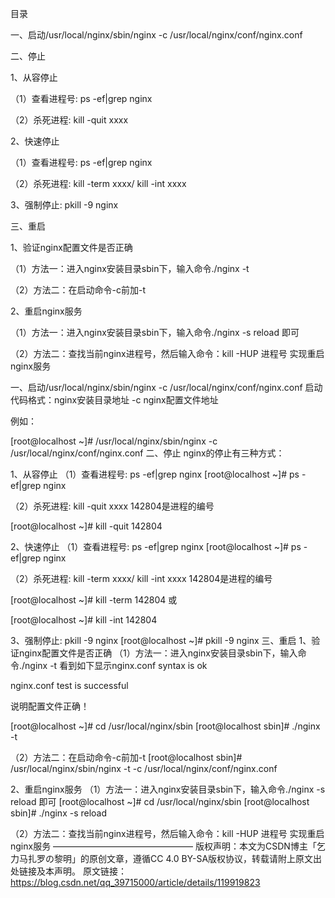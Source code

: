 目录 

一、启动/usr/local/nginx/sbin/nginx -c /usr/local/nginx/conf/nginx.conf 

二、停止 

1、从容停止 

（1）查看进程号: ps -ef|grep nginx 

（2）杀死进程: kill -quit xxxx 

2、快速停止 

（1）查看进程号: ps -ef|grep nginx 

（2）杀死进程:  kill -term xxxx/ kill -int xxxx 

3、强制停止: pkill -9 nginx 

三、重启 

1、验证nginx配置文件是否正确 

（1）方法一：进入nginx安装目录sbin下，输入命令./nginx -t 

（2）方法二：在启动命令-c前加-t 

2、重启nginx服务 

（1）方法一：进入nginx安装目录sbin下，输入命令./nginx -s reload 即可 

（2）方法二：查找当前nginx进程号，然后输入命令：kill -HUP 进程号 实现重启nginx服务 

一、启动/usr/local/nginx/sbin/nginx -c /usr/local/nginx/conf/nginx.conf 启动代码格式：nginx安装目录地址 -c nginx配置文件地址 

例如： 

[root@localhost ~]# /usr/local/nginx/sbin/nginx -c /usr/local/nginx/conf/nginx.conf 二、停止 nginx的停止有三种方式： 

1、从容停止 （1）查看进程号: ps -ef|grep nginx [root@localhost ~]# ps -ef|grep nginx 


（2）杀死进程: kill -quit xxxx 142804是进程的编号 

[root@localhost ~]# kill -quit 142804 


2、快速停止 （1）查看进程号: ps -ef|grep nginx [root@localhost ~]# ps -ef|grep nginx  

（2）杀死进程:  kill -term xxxx/ kill -int xxxx 142804是进程的编号 

[root@localhost ~]# kill -term 142804  或   

[root@localhost ~]# kill -int 142804 


3、强制停止: pkill -9 nginx [root@localhost ~]# pkill -9 nginx 三、重启 1、验证nginx配置文件是否正确 （1）方法一：进入nginx安装目录sbin下，输入命令./nginx -t 看到如下显示nginx.conf syntax is ok 

nginx.conf test is successful 

说明配置文件正确！ 

[root@localhost ~]# cd /usr/local/nginx/sbin  [root@localhost sbin]# ./nginx -t 

（2）方法二：在启动命令-c前加-t [root@localhost sbin]# /usr/local/nginx/sbin/nginx -t -c /usr/local/nginx/conf/nginx.conf 


2、重启nginx服务 （1）方法一：进入nginx安装目录sbin下，输入命令./nginx -s reload 即可 [root@localhost ~]# cd /usr/local/nginx/sbin [root@localhost sbin]# ./nginx -s reload 


（2）方法二：查找当前nginx进程号，然后输入命令：kill -HUP 进程号 实现重启nginx服务  ———————————————— 版权声明：本文为CSDN博主「乞力马扎罗の黎明」的原创文章，遵循CC 4.0 BY-SA版权协议，转载请附上原文出处链接及本声明。 原文链接：https://blog.csdn.net/qq_39715000/article/details/119919823 
